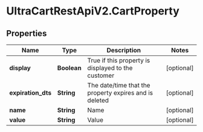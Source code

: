 # UltraCartRestApiV2.CartProperty

## Properties
Name | Type | Description | Notes
------------ | ------------- | ------------- | -------------
**display** | **Boolean** | True if this property is displayed to the customer | [optional] 
**expiration_dts** | **String** | The date/time that the property expires and is deleted | [optional] 
**name** | **String** | Name | [optional] 
**value** | **String** | Value | [optional] 


